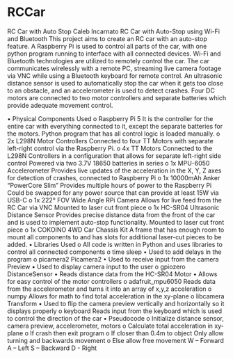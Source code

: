 # RCCar
RC Car with Auto Stop
Caleb Incarnato
RC Car with Auto-Stop using Wi-Fi and Bluetooth
	This project aims to create an RC car with an auto-stop feature. A Raspberry Pi is used to control all parts of the car, with one python program running to interface with all connected devices. Wi-Fi and Bluetooth technologies are utilized to remotely control the car. The car communicates wirelessly with a remote PC, streaming live camera footage via VNC while using a Bluetooth keyboard for remote control. An ultrasonic distance sensor is used to automatically stop the car when it gets too close to an obstacle, and an accelerometer is used to detect crashes. Four DC motors are connected to two motor controllers and separate batteries which provide adequate movement control.

•	Physical Components Used
	o	Raspberry Pi 5
    It is the controller for the entire car with everything connected to it, except the separate batteries for the motors.
    Python program that has all control logic is loaded manually.
  o	2x L298N Motor Controllers
    Connected to four TT Motors with separate left-right control via the Raspberry Pi.
  o	4x TT Motors
    Connected to the L298N Controllers in a configuration that allows for separate left-right side control
    Powered via two 3.7V 18650 batteries in series
  o	1x MPU-6050 Accelerometer
    Provides live updates of the acceleration in the X, Y, Z axes for detection of crashes, connected to Raspberry Pi
  o	1x 10000mAh Anker “PowerCore Slim”
    Provides multiple hours of power to the Raspberry Pi
    Could be swapped for any power source that can provide at least 15W via USB-C
  o	1x 222° FOV Wide Angle RPi Camera
    Allows for live feed from the RC Car via VNC
    Mounted to laser cut front piece
  o	1x HC-SR04 Ultrasonic Distance Sensor
    Provides precise distance data from the front of the car and is used to implement auto-stop functionality.
    Mounted to laser cut front piece 
  o	1x COKOINO 4WD Car Chassis Kit
    A frame that has enough room to mount all components to and has slots for additional laser-cut pieces to be added.
•	Libraries Used
  o	All code is written in Python and uses libraries to control all connected components
  o	time
      sleep
        •	Used to add delays in the program
  o	picamera2
      Picamera2
        •	Used to receive input from the camera
  	  Preview
        •	Used to display camera input to the user
  o	gpiozero
    	DistanceSensor
        •	Reads distance data from the HC-SR04
      Motor
        •	Allows for easy control of the motor controllers
  o	adafruit_mpu6050
    	Reads data from the accelerometer and turns it into an array of x,y,z acceleration
  o	numpy
      Allows for math to find total acceleration in the xy-plane
  o	libcamera
      Transform
        •	Used to flip the camera preview vertically and horizontally so it displays properly
  o	keyboard
    	Reads input from the keyboard which is used to control the direction of the car
•	Pseudocode
  o	Initialize distance sensor, camera preview, accelerometer, motors
  o	Calculate total acceleration in xy-plane
  o	If crash then exit program
  o	If closer than 0.4m to object
  	Only allow turning and backwards movement
  o	Else allow free movement
  	W – Forward
  	A – Left
  	S – Backward
  	D - Right
